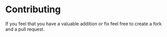 # Contributing

If you feel that you have a valuable addition or fix feel free to create a fork and a pull request.
